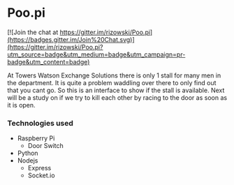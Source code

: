 Poo.pi
======

[![Join the chat at https://gitter.im/rizowski/Poo.pi](https://badges.gitter.im/Join%20Chat.svg)](https://gitter.im/rizowski/Poo.pi?utm_source=badge&utm_medium=badge&utm_campaign=pr-badge&utm_content=badge)

At Towers Watson Exchange Solutions there is only 1 stall for many men in the department. It is quite a problem waddling over there to only find out that you cant go. So this is an interface to show if the stall is available. Next will be a study on if we try to kill each other by racing to the door as soon as it is open.

### Technologies used
  * Raspberry Pi
    * Door Switch
  * Python
  * Nodejs
    * Express
    * Socket.io
